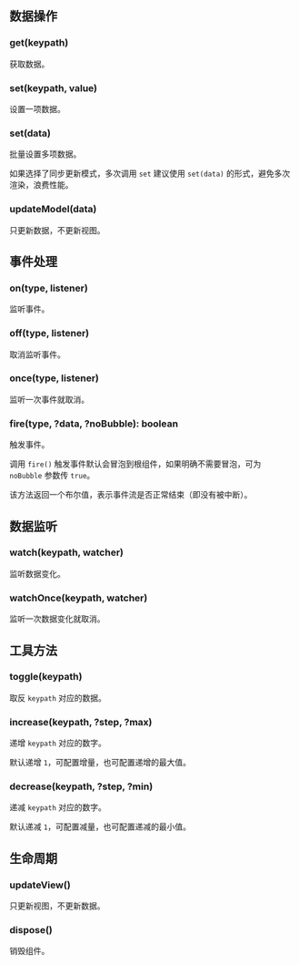 
## 数据操作

### get(keypath)

获取数据。

### set(keypath, value)

设置一项数据。

### set(data)

批量设置多项数据。

如果选择了同步更新模式，多次调用 `set` 建议使用 `set(data)` 的形式，避免多次渲染，浪费性能。

### updateModel(data)

只更新数据，不更新视图。

## 事件处理

### on(type, listener)

监听事件。

### off(type, listener)

取消监听事件。

### once(type, listener)

监听一次事件就取消。

### fire(type, ?data, ?noBubble): boolean

触发事件。

调用 `fire()` 触发事件默认会冒泡到根组件，如果明确不需要冒泡，可为 `noBubble` 参数传 `true`。

该方法返回一个布尔值，表示事件流是否正常结束（即没有被中断）。

## 数据监听

### watch(keypath, watcher)

监听数据变化。

### watchOnce(keypath, watcher)

监听一次数据变化就取消。

## 工具方法

### toggle(keypath)

取反 `keypath` 对应的数据。

### increase(keypath, ?step, ?max)

递增 `keypath` 对应的数字。

默认递增 `1`，可配置增量，也可配置递增的最大值。

### decrease(keypath, ?step, ?min)

递减 `keypath` 对应的数字。

默认递减 `1`，可配置减量，也可配置递减的最小值。

## 生命周期

### updateView()

只更新视图，不更新数据。

### dispose()

销毁组件。

